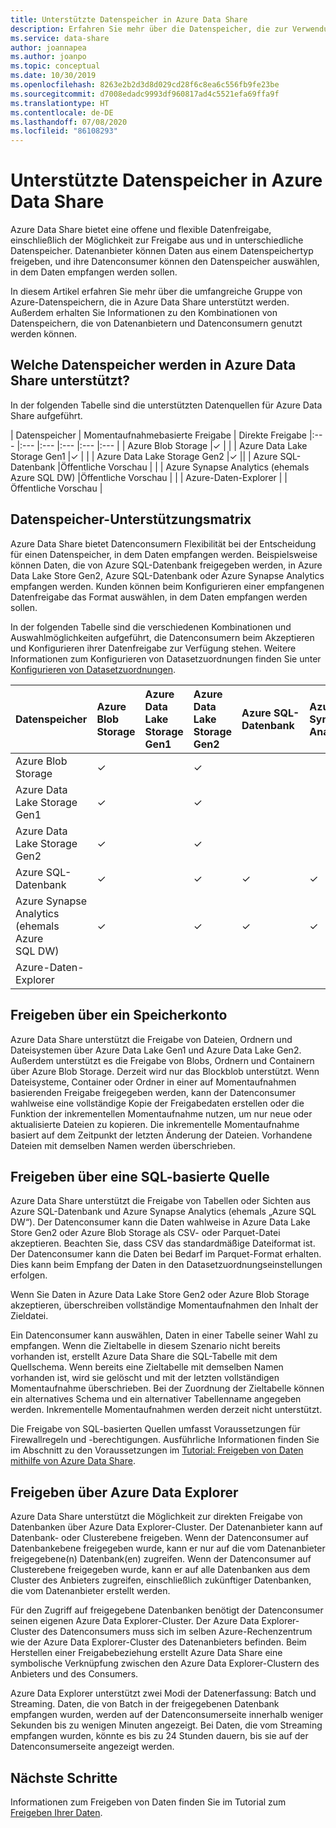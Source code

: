 ```yaml
---
title: Unterstützte Datenspeicher in Azure Data Share
description: Erfahren Sie mehr über die Datenspeicher, die zur Verwendung in Azure Data Share unterstützt werden.
ms.service: data-share
author: joannapea
ms.author: joanpo
ms.topic: conceptual
ms.date: 10/30/2019
ms.openlocfilehash: 8263e2b2d3d8d029cd28f6c8ea6c556fb9fe23be
ms.sourcegitcommit: d7008edadc9993df960817ad4c5521efa69ffa9f
ms.translationtype: HT
ms.contentlocale: de-DE
ms.lasthandoff: 07/08/2020
ms.locfileid: "86108293"
---
```

# <a name="supported-data-stores-in-azure-data-share"></a>Unterstützte Datenspeicher in Azure Data Share

Azure Data Share bietet eine offene und flexible Datenfreigabe, einschließlich der Möglichkeit zur Freigabe aus und in unterschiedliche Datenspeicher. Datenanbieter können Daten aus einem Datenspeichertyp freigeben, und ihre Datenconsumer können den Datenspeicher auswählen, in dem Daten empfangen werden sollen. 

In diesem Artikel erfahren Sie mehr über die umfangreiche Gruppe von Azure-Datenspeichern, die in Azure Data Share unterstützt werden. Außerdem erhalten Sie Informationen zu den Kombinationen von Datenspeichern, die von Datenanbietern und Datenconsumern genutzt werden können. 

## <a name="what-data-stores-are-supported-in-azure-data-share"></a>Welche Datenspeicher werden in Azure Data Share unterstützt? 

In der folgenden Tabelle sind die unterstützten Datenquellen für Azure Data Share aufgeführt. 

| Datenspeicher | Momentaufnahmebasierte Freigabe | Direkte Freigabe 
|:--- |:--- |:--- |:--- |:--- |:--- |
| Azure Blob Storage |✓ | |
| Azure Data Lake Storage Gen1 |✓ | |
| Azure Data Lake Storage Gen2 |✓ ||
| Azure SQL-Datenbank |Öffentliche Vorschau | |
| Azure Synapse Analytics (ehemals Azure SQL DW) |Öffentliche Vorschau | |
| Azure-Daten-Explorer | |Öffentliche Vorschau |

## <a name="data-store-support-matrix"></a>Datenspeicher-Unterstützungsmatrix

Azure Data Share bietet Datenconsumern Flexibilität bei der Entscheidung für einen Datenspeicher, in dem Daten empfangen werden. Beispielsweise können Daten, die von Azure SQL-Datenbank freigegeben werden, in Azure Data Lake Store Gen2, Azure SQL-Datenbank oder Azure Synapse Analytics empfangen werden. Kunden können beim Konfigurieren einer empfangenen Datenfreigabe das Format auswählen, in dem Daten empfangen werden sollen. 

In der folgenden Tabelle sind die verschiedenen Kombinationen und Auswahlmöglichkeiten aufgeführt, die Datenconsumern beim Akzeptieren und Konfigurieren ihrer Datenfreigabe zur Verfügung stehen. Weitere Informationen zum Konfigurieren von Datasetzuordnungen finden Sie unter [Konfigurieren von Datasetzuordnungen](how-to-configure-mapping.md).

| Datenspeicher | Azure Blob Storage | Azure Data Lake Storage Gen1 | Azure Data Lake Storage Gen2 | Azure SQL-Datenbank | Azure Synapse Analytics | Azure-Daten-Explorer
|:--- |:--- |:--- |:--- |:--- |:--- |:--- |
| Azure Blob Storage | ✓ || ✓ ||
| Azure Data Lake Storage Gen1 | ✓ | | ✓ ||
| Azure Data Lake Storage Gen2 | ✓ | | ✓ ||
| Azure SQL-Datenbank | ✓ | | ✓ | ✓ | ✓ ||
| Azure Synapse Analytics (ehemals Azure SQL DW) | ✓ | | ✓ | ✓ | ✓ ||
| Azure-Daten-Explorer |||||| ✓ |

## <a name="share-from-a-storage-account"></a>Freigeben über ein Speicherkonto
Azure Data Share unterstützt die Freigabe von Dateien, Ordnern und Dateisystemen über Azure Data Lake Gen1 und Azure Data Lake Gen2. Außerdem unterstützt es die Freigabe von Blobs, Ordnern und Containern über Azure Blob Storage. Derzeit wird nur das Blockblob unterstützt. Wenn Dateisysteme, Container oder Ordner in einer auf Momentaufnahmen basierenden Freigabe freigegeben werden, kann der Datenconsumer wahlweise eine vollständige Kopie der Freigabedaten erstellen oder die Funktion der inkrementellen Momentaufnahme nutzen, um nur neue oder aktualisierte Dateien zu kopieren. Die inkrementelle Momentaufnahme basiert auf dem Zeitpunkt der letzten Änderung der Dateien. Vorhandene Dateien mit demselben Namen werden überschrieben.

## <a name="share-from-a-sql-based-source"></a>Freigeben über eine SQL-basierte Quelle
Azure Data Share unterstützt die Freigabe von Tabellen oder Sichten aus Azure SQL-Datenbank und Azure Synapse Analytics (ehemals „Azure SQL DW“). Der Datenconsumer kann die Daten wahlweise in Azure Data Lake Store Gen2 oder Azure Blob Storage als CSV- oder Parquet-Datei akzeptieren. Beachten Sie, dass CSV das standardmäßige Dateiformat ist. Der Datenconsumer kann die Daten bei Bedarf im Parquet-Format erhalten. Dies kann beim Empfang der Daten in den Datasetzuordnungseinstellungen erfolgen. 

Wenn Sie Daten in Azure Data Lake Store Gen2 oder Azure Blob Storage akzeptieren, überschreiben vollständige Momentaufnahmen den Inhalt der Zieldatei. 

Ein Datenconsumer kann auswählen, Daten in einer Tabelle seiner Wahl zu empfangen. Wenn die Zieltabelle in diesem Szenario nicht bereits vorhanden ist, erstellt Azure Data Share die SQL-Tabelle mit dem Quellschema. Wenn bereits eine Zieltabelle mit demselben Namen vorhanden ist, wird sie gelöscht und mit der letzten vollständigen Momentaufnahme überschrieben. Bei der Zuordnung der Zieltabelle können ein alternatives Schema und ein alternativer Tabellenname angegeben werden. Inkrementelle Momentaufnahmen werden derzeit nicht unterstützt. 

Die Freigabe von SQL-basierten Quellen umfasst Voraussetzungen für Firewallregeln und -berechtigungen. Ausführliche Informationen finden Sie im Abschnitt zu den Voraussetzungen im [Tutorial: Freigeben von Daten mithilfe von Azure Data Share](share-your-data.md).

## <a name="share-from-azure-data-explorer"></a>Freigeben über Azure Data Explorer
Azure Data Share unterstützt die Möglichkeit zur direkten Freigabe von Datenbanken über Azure Data Explorer-Cluster. Der Datenanbieter kann auf Datenbank- oder Clusterebene freigeben. Wenn der Datenconsumer auf Datenbankebene freigegeben wurde, kann er nur auf die vom Datenanbieter freigegebene(n) Datenbank(en) zugreifen. Wenn der Datenconsumer auf Clusterebene freigegeben wurde, kann er auf alle Datenbanken aus dem Cluster des Anbieters zugreifen, einschließlich zukünftiger Datenbanken, die vom Datenanbieter erstellt werden.

Für den Zugriff auf freigegebene Datenbanken benötigt der Datenconsumer seinen eigenen Azure Data Explorer-Cluster. Der Azure Data Explorer-Cluster des Datenconsumers muss sich im selben Azure-Rechenzentrum wie der Azure Data Explorer-Cluster des Datenanbieters befinden. Beim Herstellen einer Freigabebeziehung erstellt Azure Data Share eine symbolische Verknüpfung zwischen den Azure Data Explorer-Clustern des Anbieters und des Consumers.

Azure Data Explorer unterstützt zwei Modi der Datenerfassung: Batch und Streaming. Daten, die von Batch in der freigegebenen Datenbank empfangen wurden, werden auf der Datenconsumerseite innerhalb weniger Sekunden bis zu wenigen Minuten angezeigt. Bei Daten, die vom Streaming empfangen wurden, könnte es bis zu 24 Stunden dauern, bis sie auf der Datenconsumerseite angezeigt werden. 

## <a name="next-steps"></a>Nächste Schritte

Informationen zum Freigeben von Daten finden Sie im Tutorial zum [Freigeben Ihrer Daten](share-your-data.md).
